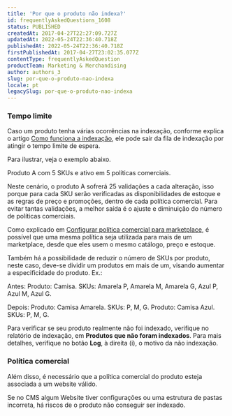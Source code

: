 ```yaml
---
title: 'Por que o produto não indexa?'
id: frequentlyAskedQuestions_1608
status: PUBLISHED
createdAt: 2017-04-27T22:27:09.727Z
updatedAt: 2022-05-24T22:36:40.718Z
publishedAt: 2022-05-24T22:36:40.718Z
firstPublishedAt: 2017-04-27T23:02:35.077Z
contentType: frequentlyAskedQuestion
productTeam: Marketing & Merchandising
author: authors_3
slug: por-que-o-produto-nao-indexa
locale: pt
legacySlug: por-que-o-produto-nao-indexa
---
```


### Tempo limite

Caso um produto tenha várias ocorrências na indexação, conforme explica o artigo [Como funciona a indexação](https://help.vtex.com/pt/tutorial/entendendo-o-funcionamento-da-indexacao--tutorials_256), ele pode sair da fila de indexação por atingir o tempo limite de espera.

Para ilustrar, veja o exemplo abaixo.

Produto A com 5 SKUs e ativo em 5 políticas comerciais.

Neste cenário, o produto A sofrerá 25 validações a cada alteração, isso porque para cada SKU serão verificadas as disponibilidades de estoque e as regras de preço e promoções, dentro de cada política comercial. Para evitar tantas validações, a melhor saída é o ajuste e diminuição do número de políticas comerciais.

Como explicado em [Configurar política comercial para marketplace](https://help.vtex.com/pt/tutorial/configurando-a-politica-comercial-para-marketplace--tutorials_404), é possível que uma mesma política seja utilizada para mais de um marketplace, desde que eles usem o mesmo catálogo, preço e estoque.

Também há a possibilidade de reduzir o número de SKUs por produto, neste caso, deve-se dividir um produtos em mais de um, visando aumentar a especificidade do produto. Ex.:

Antes:
Produto: Camisa. SKUs: Amarela P, Amarela M, Amarela G, Azul P, Azul M, Azul G.

Depois:
Produto: Camisa Amarela. SKUs: P, M, G.
Produto: Camisa Azul. SKUs: P, M, G.

Para verificar se seu produto realmente não foi indexado, verifique no relatório de indexação, em **Produtos que não foram indexados**. Para mais detalhes, verifique no botão **Log**, à direita (i), o motivo da não indexação.

### Política comercial

Além disso, é necessário que a política comercial do produto esteja associada a um website válido. 

Se no CMS algum Website tiver configurações ou uma estrutura de pastas incorreta, há riscos de o produto não conseguir ser indexado.
